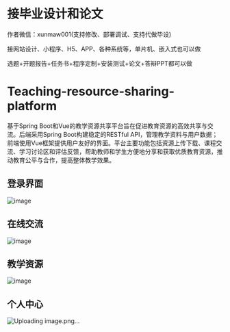 # 接毕业设计和论文
作者微信：xunmaw001(支持修改、部署调试、支持代做毕设)

接网站设计、小程序、H5、APP、各种系统等，单片机、嵌入式也可以做

选题+开题报告+任务书+程序定制+安装测试+论文+答辩PPT都可以做
# Teaching-resource-sharing-platform
基于Spring Boot和Vue的教学资源共享平台旨在促进教育资源的高效共享与交流。后端采用Spring Boot构建稳定的RESTful API，管理教学资料与用户数据；前端使用Vue框架提供用户友好的界面。平台主要功能包括资源上传下载、课程交流、学习讨论区和评估反馈，帮助教师和学生方便地分享和获取优质教育资源，推动教育公平与合作，提高整体教学效果。
## 登录界面
![image](https://github.com/user-attachments/assets/c6623da4-e06b-4754-ab81-32bd35fe56e5)
## 在线交流
![image](https://github.com/user-attachments/assets/4fa2e57b-92ed-4704-82ac-c6fc5910ade1)
## 教学资源
![image](https://github.com/user-attachments/assets/e94501db-f130-43ad-be2b-35f21ee6be4f)
## 个人中心
![Uploading image.png…]()

